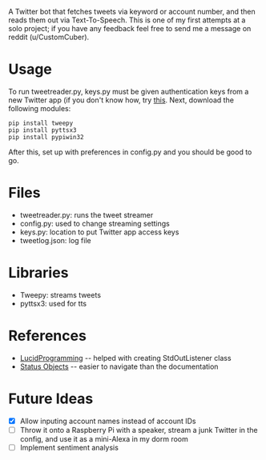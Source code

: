 A Twitter bot that fetches tweets via keyword or account number, and then reads them out via Text-To-Speech. This is one of my first attempts at a solo project; if you have any feedback feel free to send me a message on reddit (u/CustomCuber).

# Usage
To run tweetreader.py, keys.py must be given authentication keys from a new Twitter app (if you don't know how, try [this](https://projects.raspberrypi.org/en/projects/getting-started-with-the-twitter-api). Next, download the following modules:
```
pip install tweepy
pip install pyttsx3
pip install pypiwin32
```
After this, set up with preferences in config.py and you should be good to go.

# Files
* tweetreader.py: runs the tweet streamer
* config.py: used to change streaming settings
* keys.py: location to put Twitter app access keys
* tweetlog.json: log file

# Libraries
* Tweepy: streams tweets
* pyttsx3: used for tts

# References
* [LucidProgramming](https://www.youtube.com/watch?v=wlnx-7cm4Gg) -- helped with creating StdOutListener class
* [Status Objects](https://gist.github.com/dev-techmoe/ef676cdd03ac47ac503e856282077bf2) -- easier to navigate than the documentation

# Future Ideas
- [x] Allow inputing account names instead of account IDs
- [ ] Throw it onto a Raspberry Pi with a speaker, stream a junk Twitter in the config, and use it as a mini-Alexa in my dorm room
- [ ] Implement sentiment analysis
